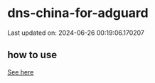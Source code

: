 # dns-china-for-adguard

Last updated on: 2024-06-26 00:19:06.170207

## how to use

[See here](https://github.com/AdguardTeam/AdGuardHome/wiki/Configuration#upstreams-from-file)